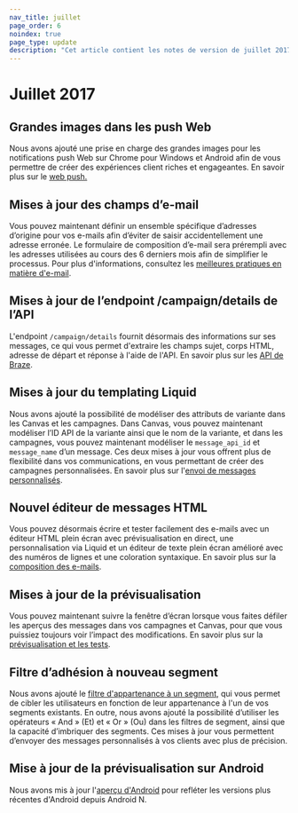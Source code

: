 ```yaml
---
nav_title: juillet
page_order: 6
noindex: true
page_type: update
description: "Cet article contient les notes de version de juillet 2017."
---
```


# Juillet 2017

## Grandes images dans les push Web

Nous avons ajouté une prise en charge des grandes images pour les notifications push Web sur Chrome pour Windows et Android afin de vous permettre de créer des expériences client riches et engageantes. En savoir plus sur le [web push.]({{site.baseurl}}/user_guide/message_building_by_channel/push/web)

## Mises à jour des champs d’e-mail

Vous pouvez maintenant définir un ensemble spécifique d’adresses d’origine pour vos e-mails afin d’éviter de saisir accidentellement une adresse erronée. Le formulaire de composition d’e-mail sera prérempli avec les adresses utilisées au cours des 6 derniers mois afin de simplifier le processus. Pour plus d'informations, consultez les [meilleures pratiques en matière d'e-mail]({{site.baseurl}}/user_guide/message_building_by_channel/email/best_practices).

## Mises à jour de l’endpoint /campaign/details de l’API

L'endpoint `/campaign/details` fournit désormais des informations sur ses messages, ce qui vous permet d'extraire les champs sujet, corps HTML, adresse de départ et réponse à l'aide de l'API. En savoir plus sur les [API de Braze]({{site.baseurl}}/developer_guide/rest_api/basics/#what-is-a-rest-api).

## Mises à jour du templating Liquid

Nous avons ajouté la possibilité de modéliser des attributs de variante dans les Canvas et les campagnes. Dans Canvas, vous pouvez maintenant modéliser l’ID API de la variante ainsi que le nom de la variante, et dans les campagnes, vous pouvez maintenant modéliser le `message_api_id` et `message_name` d’un message. Ces deux mises à jour vous offrent plus de flexibilité dans vos communications, en vous permettant de créer des campagnes personnalisées. En savoir plus sur l'[envoi de messages personnalisés]({{site.baseurl}}/user_guide/personalization_and_dynamic_content/liquid/supported_personalization_tags/).

## Nouvel éditeur de messages HTML

Vous pouvez désormais écrire et tester facilement des e-mails avec un éditeur HTML plein écran avec prévisualisation en direct, une personnalisation via Liquid et un éditeur de texte plein écran amélioré avec des numéros de lignes et une coloration syntaxique. En savoir plus sur la [composition des e-mails]({{site.baseurl}}/user_guide/message_building_by_channel/email/creating_an_email_template/#creating-an-email-template).

## Mises à jour de la prévisualisation

Vous pouvez maintenant suivre la fenêtre d’écran lorsque vous faites défiler les aperçus des messages dans vos campagnes et Canvas, pour que vous puissiez toujours voir l’impact des modifications. En savoir plus sur la [prévisualisation et les tests]({{site.baseurl}}/user_guide/engagement_tools/campaigns/ideas_and_strategies/campaigns_in_multiple_languages/#step-6-preview-message).

## Filtre d’adhésion à nouveau segment

Nous avons ajouté le [filtre d'appartenance à un segment]({{site.baseurl}}/user_guide/engagement_tools/campaigns/ideas_and_strategies/new_features/#targeting-filters), qui vous permet de cibler les utilisateurs en fonction de leur appartenance à l'un de vos segments existants. En outre, nous avons ajouté la possibilité d’utiliser les opérateurs « And » (Et) et « Or » (Ou) dans les filtres de segment, ainsi que la capacité d’imbriquer des segments. Ces mises à jour vous permettent d’envoyer des messages personnalisés à vos clients avec plus de précision. 

## Mise à jour de la prévisualisation sur Android

Nous avons mis à jour l'[aperçu d'Android]({{site.baseurl}}/user_guide/message_building_by_channel/in-app_messages/create/#step-5-preview-message) pour refléter les versions plus récentes d'Android depuis Android N.


